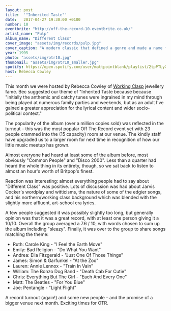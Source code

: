 ```yaml
---
layout: post
title:  '"Inherited Taste"'
date:   2017-04-27 19:30:00 +0100
number: 10
eventbrite: "http://off-the-record-10.eventbrite.co.uk/"
artist_name: "Pulp"
album_name: "Different Class"
cover_image: "assets/img/records/pulp.jpg"
cover_caption: "A modern classic that defined a genre and made a name for Jarvis Cocker"
year: 1995
photo: "assets/img/otr10.jpg"
thumbnail: "assets/img/otr10_smaller.jpg"
spotify: https://open.spotify.com/user/mattpointblank/playlist/2tpPTLyXTQ7iLFJIbIgjpk
host: Rebecca Cowley
---
```


This month we were hosted by Rebecca Cowley of [Working Clasp](http://www.workingclasp.com/) jewellery fame. Bec suggested our theme of "Inherited Taste because because "initially the anthemic and catchy tunes were ingrained in my mind through being played at numerous family parties and weekends, but as an adult I've gained a greater appreciation for the lyrical content and wider socio-political context."

The popularity of the album (over a million copies sold) was reflected in the turnout – this was the most popular Off The Record event yet with 23 people crammed into the (15 capacity) room at our venue. The kindly staff have upgraded us to a larger room for next time in recognition of how our little music meetup has grown.

Almost everyone had heard at least some of the album before, most obviously "Common People" and "Disco 2000". Less than a quarter had heard the whole thing in its entirety, though, so we sat back to listen to almost an hour's worth of Britpop's finest.

Reaction was interesting: almost everything people had to say about "Different Class" was positive. Lots of discussion was had about Jarvis Cocker's wordplay and witticisms, the nature of some of the edgier songs, and his northern/working class background which was blended with the slightly more affluent, art-school era lyrics.

A few people suggested it was possibly slightly too long, but generally opinion was that it was a great record, with at least one person giving it a 10/10. Overall the group averaged a 7.6 / 10, with words chosen to sum up the album including "sleazy". Finally, it was over to the group to share songs matching the theme:


- Ruth: Carole King - "I Feel the Earth Move"
- Emily: Bad Religion - "Do What You Want"
- Andrea: Ella Fitzgerald - "Just One Of Those Things"
- James: Simon & Garfunkel - "At the Zoo"
- Lauren: Annie Lennox - "Train In Vain"
- William: The Bonzo Dog Band - "Death Cab For Cutie"
- Chris: Everything But The Girl - "Each And Every One"
- Matt: The Beatles - "For You Blue"
- Joe: Pentangle - "Light Flight"

A record turnout (again!) and some new people – and the promise of a bigger venue next month. Exciting times for OTR.
